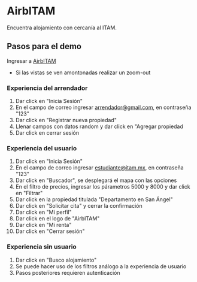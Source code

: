 # AirbITAM
Encuentra alojamiento con cercanía al ITAM.

## Pasos para el demo

Ingresar a [AirbITAM](https://adsi-itam-2019.github.io/AirbITAM/)
* Si las vistas se ven amontonadas realizar un zoom-out

### Experiencia del arrendador
1. Dar click en "Inicia Sesión"
2. En el campo de correo ingresar arrendador@gmail.com, en contraseña "123"
3. Dar click en "Registrar nueva propiedad"
4. Llenar campos con datos random y dar click en "Agregar propiedad
5. Dar click en cerrar sesión

### Experiencia del usuario
1. Dar click en "Inicia Sesión"
2. En el campo de correo ingresar estudiante@itam.mx, en contraseña "123"
3. Dar click en "Buscador", se desplegará el mapa con las opciones
4. En el filtro de precios, ingresar los párametros 5000 y 8000 y dar click en "Filtrar"
5. Dar click en la propiedad titulada "Departamento en San Ángel"
6. Dar click en "Solicitar cita" y cerrar la confirmación
7. Dar click en "Mi perfil"
8. Dar click en el logo de "AirbITAM"
9. Dar click en "Mi renta"
10. Dar click en "Cerrar sesión"

### Experiencia sin usuario
1. Dar click en "Busco alojamiento"
2. Se puede hacer uso de los filtros análogo a la experiencia de usuario
3. Pasos posteriores requieren autenticación
